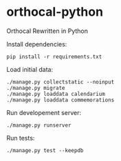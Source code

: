# orthocal-python
Orthocal Rewritten in Python

Install dependencies:

	pip install -r requirements.txt

Load initial data:

	./manage.py collectstatic --noinput
	./manage.py migrate
	./manage.py loaddata calendarium
	./manage.py loaddata commemorations

Run developement server:

	./manage.py runserver

Run tests:

	./manage.py test --keepdb
